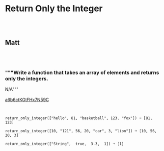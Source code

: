 # Return Only the Integer
<br><br>
## Matt
<br><br>
### """Write a function that takes an array of elements and returns only the integers.
N/A"""
<br><br>
[a6b6ctKGtFHx7N59C](https://edabit.com/challenge/a6b6ctKGtFHx7N59C)
<br><br>
```return_only_integer([9, 2, "space", "car", "lion", 16]) ➞ [9, 2, 16]

return_only_integer(["hello", 81, "basketball", 123, "fox"]) ➞ [81, 123]

return_only_integer([10, "121", 56, 20, "car", 3, "lion"]) ➞ [10, 56, 20, 3]

return_only_integer(["String",  true,  3.3,  1]) ➞ [1]
```

<br><br>
